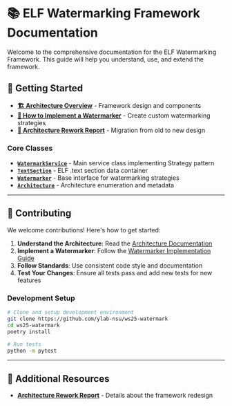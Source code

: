 # 📚 ELF Watermarking Framework Documentation

Welcome to the comprehensive documentation for the ELF Watermarking Framework. This guide will help you understand, use, and extend the framework.

## 🎯 Getting Started

- **[🏗️ Architecture Overview](./architecture/Architecture.md)** - Framework design and components
- **[🔧 How to Implement a Watermarker](./HowToWatermarker.md)** - Create custom watermarking strategies
- **[🔄 Architecture Rework Report](./architecture/ArchRework.md)** - Migration from old to new design

### Core Classes

- **[`WatermarkService`](../watermark_framework/core/service.py)** - Main service class implementing Strategy pattern
- **[`TextSection`](../watermark_framework/io/section_handler.py)** - ELF .text section data container
- **[`Watermarker`](../watermark_framework/watermarkers/interface.py)** - Base interface for watermarking strategies
- **[`Architecture`](../watermark_framework/architecture.py)** - Architecture enumeration and metadata

---

## 🤝 Contributing

We welcome contributions! Here's how to get started:

1. **Understand the Architecture**: Read the [Architecture Documentation](./architecture/Architecture.md)
2. **Implement a Watermarker**: Follow the [Watermarker Implementation Guide](./HowToWatermarker.md)
3. **Follow Standards**: Use consistent code style and documentation
4. **Test Your Changes**: Ensure all tests pass and add new tests for new features

### Development Setup

```bash
# Clone and setup development environment
git clone https://github.com/ylab-nsu/ws25-watermark
cd ws25-watermark
poetry install

# Run tests
python -m pytest
```

---

## 📖 Additional Resources

- **[Architecture Rework Report](./architecture/ArchRework.md)** - Details about the framework redesign
